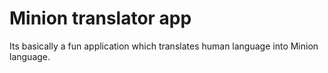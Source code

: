 # Minion translator app
Its basically a fun application which translates human language into Minion language.
